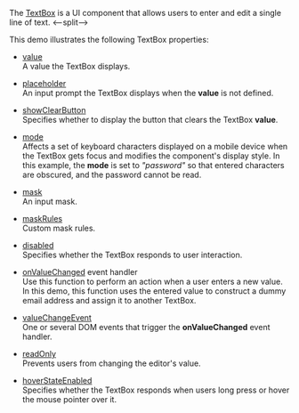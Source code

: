 The [TextBox](/Documentation/ApiReference/UI_Components/dxTextBox/) is a UI component that allows users to enter and edit a single line of text.
<--split-->

This demo illustrates the following TextBox properties:

- [value](/Documentation/ApiReference/UI_Components/dxTextBox/Configuration/#value)     
A value the TextBox displays.

- [placeholder](/Documentation/ApiReference/UI_Components/dxTextBox/Configuration/#placeholder)       
An input prompt the TextBox displays when the **value** is not defined.

- [showClearButton](/Documentation/ApiReference/UI_Components/dxTextBox/Configuration/#showClearButton)        
Specifies whether to display the button that clears the TextBox **value**.

- [mode](/Documentation/ApiReference/UI_Components/dxTextBox/Configuration/#mode)        
Affects a set of keyboard characters displayed on a mobile device when the TextBox gets focus and modifies the component's display style. In this example, the **mode** is set to *"password"* so that entered characters are obscured, and the password cannot be read.

- [mask](/Documentation/ApiReference/UI_Components/dxTextBox/Configuration/#mask)        
An input mask.

- [maskRules](/Documentation/ApiReference/UI_Components/dxTextBox/Configuration/#maskRules)        
Custom mask rules.

- [disabled](/Documentation/ApiReference/UI_Components/dxTextBox/Configuration/#disabled)        
Specifies whether the TextBox responds to user interaction.

- [onValueChanged](/Documentation/ApiReference/UI_Components/dxTextBox/Configuration/#onValueChanged) event handler      
Use this function to perform an action when a user enters a new value. In this demo, this function uses the entered value to construct a dummy email address and assign it to another TextBox.

- [valueChangeEvent](/Documentation/ApiReference/UI_Components/dxTextBox/Configuration/#valueChangeEvent)     
One or several DOM events that trigger the **onValueChanged** event handler.

- [readOnly](/Documentation/ApiReference/UI_Components/dxTextBox/Configuration/#readOnly)     
Prevents users from changing the editor's value.

- [hoverStateEnabled](/Documentation/ApiReference/UI_Components/dxTextBox/Configuration/#hoverStateEnabled)        
Specifies whether the TextBox responds when users long press or hover the mouse pointer over it.
